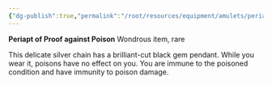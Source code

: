 ```yaml
---
{"dg-publish":true,"permalink":"/root/resources/equipment/amulets/periapt-of-proof-against-poison/","title":"Periapt of Proof against Poison"}
---
```



**Periapt of Proof against Poison**
Wondrous item, rare

This delicate silver chain has a brilliant-cut black gem pendant. While you wear it, poisons have no effect on you. You are immune to the poisoned condition and have immunity to poison damage.